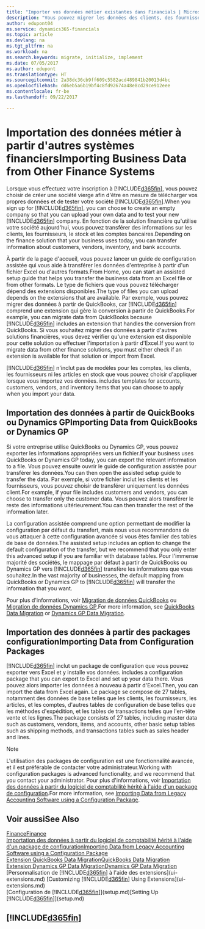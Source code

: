 ```yaml
---
title: "Importer vos données métier existantes dans Financials | Microsoft Docs"
description: "Vous pouvez migrer les données des clients, des fournisseurs, et du stock, par exemple, d'Excel, QuickBooks, ou Dynamics GP vers Financials."
author: edupont04
ms.service: dynamics365-financials
ms.topic: article
ms.devlang: na
ms.tgt_pltfrm: na
ms.workload: na
ms.search.keywords: migrate, initialize, implement
ms.date: 07/05/2017
ms.author: edupont
ms.translationtype: HT
ms.sourcegitcommit: 2a38dc36cb9ff609c5582acd489841b20013d4bc
ms.openlocfilehash: dd6eb5a6b19bf4c8fd92674a48e8cd29ce912eee
ms.contentlocale: fr-be
ms.lasthandoff: 09/22/2017

---
```

# <a name="importing-business-data-from-other-finance-systems"></a><span data-ttu-id="4f80f-103">Importation des données métier à partir d'autres systèmes financiers</span><span class="sxs-lookup"><span data-stu-id="4f80f-103">Importing Business Data from Other Finance Systems</span></span>
<span data-ttu-id="4f80f-104">Lorsque vous effectuez votre inscription à [!INCLUDE[d365fin](includes/d365fin_md.md)], vous pouvez choisir de créer une société vierge afin d'être en mesure de télécharger vos propres données et de tester votre société [!INCLUDE[d365fin](includes/d365fin_md.md)].</span><span class="sxs-lookup"><span data-stu-id="4f80f-104">When you sign up for [!INCLUDE[d365fin](includes/d365fin_md.md)], you can choose to create an empty company so that you can upload your own data and to test your new [!INCLUDE[d365fin](includes/d365fin_md.md)] company.</span></span> <span data-ttu-id="4f80f-105">En fonction de la solution financière qu'utilise votre société aujourd'hui, vous pouvez transférer des informations sur les clients, les fournisseurs, le stock et les comptes bancaires.</span><span class="sxs-lookup"><span data-stu-id="4f80f-105">Depending on the finance solution that your business uses today, you can transfer information about customers, vendors, inventory, and bank accounts.</span></span>  

<span data-ttu-id="4f80f-106">À partir de la page d'accueil, vous pouvez lancer un guide de configuration assistée qui vous aide à transférer les données d'entreprise à partir d'un fichier Excel ou d'autres formats.</span><span class="sxs-lookup"><span data-stu-id="4f80f-106">From Home, you can start an assisted setup guide that helps you transfer the business data from an Excel file or from other formats.</span></span> <span data-ttu-id="4f80f-107">Le type de fichiers que vous pouvez télécharger dépend des extensions disponibles.</span><span class="sxs-lookup"><span data-stu-id="4f80f-107">The type of files you can upload depends on the extensions that are available.</span></span> <span data-ttu-id="4f80f-108">Par exemple, vous pouvez migrer des données à partir de QuickBooks, car [!INCLUDE[d365fin](includes/d365fin_md.md)] comprend une extension qui gère la conversion à partir de QuickBooks.</span><span class="sxs-lookup"><span data-stu-id="4f80f-108">For example, you can migrate data from QuickBooks because [!INCLUDE[d365fin](includes/d365fin_md.md)] includes an extension that handles the conversion from QuickBooks.</span></span> <span data-ttu-id="4f80f-109">Si vous souhaitez migrer des données à partir d'autres solutions financières, vous devez vérifier qu'une extension est disponible pour cette solution ou effectuer l'importation à partir d'Excel.</span><span class="sxs-lookup"><span data-stu-id="4f80f-109">If you want to migrate data from other finance solutions, you must either check if an extension is available for that solution or import from Excel.</span></span>  

[!INCLUDE[d365fin](includes/d365fin_md.md)]<span data-ttu-id="4f80f-110"> n'inclut pas de modèles pour les comptes, les clients, les fournisseurs ni les articles en stock que vous pouvez choisir d'appliquer lorsque vous importez vos données.</span><span class="sxs-lookup"><span data-stu-id="4f80f-110"> includes templates for accounts, customers, vendors, and inventory items that you can choose to apply when you import your data.</span></span>  

## <a name="importing-data-from-quickbooks-or-dynamics-gp"></a><span data-ttu-id="4f80f-111">Importation des données à partir de QuickBooks ou Dynamics GP</span><span class="sxs-lookup"><span data-stu-id="4f80f-111">Importing Data from QuickBooks or Dynamics GP</span></span>
<span data-ttu-id="4f80f-112">Si votre entreprise utilise QuickBooks ou Dynamics GP, vous pouvez exporter les informations appropriées vers un fichier.</span><span class="sxs-lookup"><span data-stu-id="4f80f-112">If your business uses QuickBooks or Dynamics GP today, you can export the relevant information to a file.</span></span> <span data-ttu-id="4f80f-113">Vous pouvez ensuite ouvrir le guide de configuration assistée pour transférer les données.</span><span class="sxs-lookup"><span data-stu-id="4f80f-113">You can then open the assisted setup guide to transfer the data.</span></span>
<span data-ttu-id="4f80f-114">Par exemple, si votre fichier inclut les clients et les fournisseurs, vous pouvez choisir de transférer uniquement les données client.</span><span class="sxs-lookup"><span data-stu-id="4f80f-114">For example, if your file includes customers and vendors, you can choose to transfer only the customer data.</span></span> <span data-ttu-id="4f80f-115">Vous pouvez alors transférer le reste des informations ultérieurement.</span><span class="sxs-lookup"><span data-stu-id="4f80f-115">You can then transfer the rest of the information later.</span></span>  

<span data-ttu-id="4f80f-116">La configuration assistée comprend une option permettant de modifier la configuration par défaut du transfert, mais nous vous recommandons de vous attaquer à cette configuration avancée si vous êtes familier des tables de base de données.</span><span class="sxs-lookup"><span data-stu-id="4f80f-116">The assisted setup includes an option to change the default configuration of the transfer, but we recommend that you only enter this advanced setup if you are familiar with database tables.</span></span> <span data-ttu-id="4f80f-117">Pour l'immense majorité des sociétés, le mappage par défaut à partir de QuickBooks ou Dynamics GP vers [!INCLUDE[d365fin](includes/d365fin_md.md)] transfère les informations que vous souhaitez.</span><span class="sxs-lookup"><span data-stu-id="4f80f-117">In the vast majority of businesses, the default mapping from QuickBooks or Dynamics GP to [!INCLUDE[d365fin](includes/d365fin_md.md)] will transfer the information that you want.</span></span>  

<span data-ttu-id="4f80f-118">Pour plus d'informations, voir [Migration de données QuickBooks](ui-extensions-quickbooks-data-migration.md) ou [Migration de données Dynamics GP](ui-extensions-dynamicsgp-data-migration.md).</span><span class="sxs-lookup"><span data-stu-id="4f80f-118">For more information, see [QuickBooks Data Migration](ui-extensions-quickbooks-data-migration.md) or [Dynamics GP Data Migration](ui-extensions-dynamicsgp-data-migration.md).</span></span>

## <a name="importing-data-from-configuration-packages"></a><span data-ttu-id="4f80f-119">Importation des données à partir des packages configuration</span><span class="sxs-lookup"><span data-stu-id="4f80f-119">Importing Data from Configuration Packages</span></span>
[!INCLUDE[d365fin](includes/d365fin_md.md)]<span data-ttu-id="4f80f-120"> inclut un package de configuration que vous pouvez exporter vers Excel et y installe vos données.</span><span class="sxs-lookup"><span data-stu-id="4f80f-120"> includes a configuration package that you can export to Excel and set up your data there.</span></span> <span data-ttu-id="4f80f-121">Vous pouvez alors importer les données à nouveau à partir d'Excel.</span><span class="sxs-lookup"><span data-stu-id="4f80f-121">Then, you can import the data from Excel again.</span></span> <span data-ttu-id="4f80f-122">Le package se compose de 27 tables, notamment des données de base telles que les clients, les fournisseurs, les articles, et les comptes, d'autres tables de configuration de base telles que les méthodes d'expédition, et les tables de transactions telles que l'en-tête vente et les lignes.</span><span class="sxs-lookup"><span data-stu-id="4f80f-122">The package consists of 27 tables, including master data such as customers, vendors, items, and accounts, other basic setup tables such as shipping methods, and transactions tables such as sales header and lines.</span></span>  

> [!NOTE]  
>   <span data-ttu-id="4f80f-123">L'utilisation des packages de configuration est une fonctionnalité avancée, et il est préférable de contacter votre administrateur.</span><span class="sxs-lookup"><span data-stu-id="4f80f-123">Working with configuration packages is advanced functionality, and we recommend that you contact your administrator.</span></span> <span data-ttu-id="4f80f-124">Pour plus d'informations, voir [Importation des données à partir du logiciel de comptabilité hérité à l'aide d'un package de configuration](across-import-data-configuration-packages.md).</span><span class="sxs-lookup"><span data-stu-id="4f80f-124">For more information, see [Importing Data from Legacy Accounting Software using a Configuration Package](across-import-data-configuration-packages.md).</span></span>  

## <a name="see-also"></a><span data-ttu-id="4f80f-125">Voir aussi</span><span class="sxs-lookup"><span data-stu-id="4f80f-125">See Also</span></span>
[<span data-ttu-id="4f80f-126">Finance</span><span class="sxs-lookup"><span data-stu-id="4f80f-126">Finance</span></span>](finance.md)  
[<span data-ttu-id="4f80f-127">Importation des données à partir du logiciel de comptabilité hérité à l'aide d'un package de configuration</span><span class="sxs-lookup"><span data-stu-id="4f80f-127">Importing Data from Legacy Accounting Software using a Configuration Package</span></span>](across-import-data-configuration-packages.md)  
[<span data-ttu-id="4f80f-128">Extension QuickBooks Data Migration</span><span class="sxs-lookup"><span data-stu-id="4f80f-128">QuickBooks Data Migration</span></span>](ui-extensions-quickbooks-data-migration.md)  
[<span data-ttu-id="4f80f-129">Extension Dynamics GP Data Migration</span><span class="sxs-lookup"><span data-stu-id="4f80f-129">Dynamics GP Data Migration</span></span>](ui-extensions-dynamicsgp-data-migration.md)  
<span data-ttu-id="4f80f-130">[Personnalisation de [!INCLUDE[d365fin](includes/d365fin_md.md)] à l'aide des extensions](ui-extensions.md) </span><span class="sxs-lookup"><span data-stu-id="4f80f-130">[Customizing [!INCLUDE[d365fin](includes/d365fin_md.md)] Using Extensions](ui-extensions.md) </span></span>  
<span data-ttu-id="4f80f-131">[Configuration de [!INCLUDE[d365fin](includes/d365fin_md.md)]](setup.md)</span><span class="sxs-lookup"><span data-stu-id="4f80f-131">[Setting Up [!INCLUDE[d365fin](includes/d365fin_md.md)]](setup.md)</span></span>

## [!INCLUDE[d365fin](includes/free_trial_md.md)]

